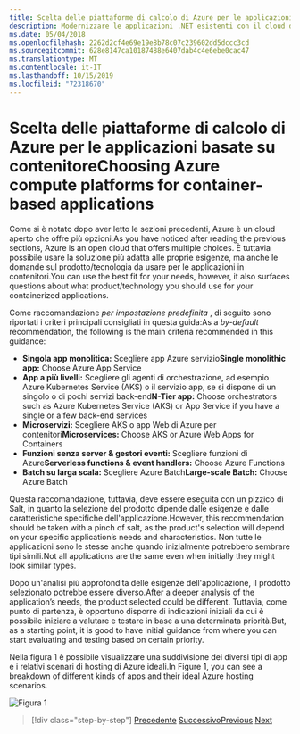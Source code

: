 ```yaml
---
title: Scelta delle piattaforme di calcolo di Azure per le applicazioni basate su contenitore
description: Modernizzare le applicazioni .NET esistenti con il cloud di Azure e i contenitori di Windows | Scelta delle piattaforme di calcolo di Azure per le applicazioni basate su contenitori
ms.date: 05/04/2018
ms.openlocfilehash: 2262d2cf4e69e19e8b78c07c239602dd5dccc3cd
ms.sourcegitcommit: 628e8147ca10187488e6407dab4c4e6ebe0cac47
ms.translationtype: MT
ms.contentlocale: it-IT
ms.lasthandoff: 10/15/2019
ms.locfileid: "72318670"
---
```

# <a name="choosing-azure-compute-platforms-for-container-based-applications"></a><span data-ttu-id="f655f-103">Scelta delle piattaforme di calcolo di Azure per le applicazioni basate su contenitore</span><span class="sxs-lookup"><span data-stu-id="f655f-103">Choosing Azure compute platforms for container-based applications</span></span>

<span data-ttu-id="f655f-104">Come si è notato dopo aver letto le sezioni precedenti, Azure è un cloud aperto che offre più opzioni.</span><span class="sxs-lookup"><span data-stu-id="f655f-104">As you have noticed after reading the previous sections, Azure is an open cloud that offers multiple choices.</span></span> <span data-ttu-id="f655f-105">È tuttavia possibile usare la soluzione più adatta alle proprie esigenze, ma anche le domande sul prodotto/tecnologia da usare per le applicazioni in contenitori.</span><span class="sxs-lookup"><span data-stu-id="f655f-105">You can use the best fit for your needs, however, it also surfaces questions about what product/technology you should use for your containerized applications.</span></span>

<span data-ttu-id="f655f-106">Come raccomandazione *per impostazione predefinita* , di seguito sono riportati i criteri principali consigliati in questa guida:</span><span class="sxs-lookup"><span data-stu-id="f655f-106">As a *by-default* recommendation, the following is the main criteria recommended in this guidance:</span></span>

- <span data-ttu-id="f655f-107">**Singola app monolitica:** Scegliere app Azure servizio</span><span class="sxs-lookup"><span data-stu-id="f655f-107">**Single monolithic app:** Choose Azure App Service</span></span>
- <span data-ttu-id="f655f-108">**App a più livelli:** Scegliere gli agenti di orchestrazione, ad esempio Azure Kubernetes Service (AKS) o il servizio app, se si dispone di un singolo o di pochi servizi back-end</span><span class="sxs-lookup"><span data-stu-id="f655f-108">**N-Tier app:** Choose orchestrators such as Azure Kubernetes Service (AKS) or App Service if you have a single or a few back-end services</span></span>
- <span data-ttu-id="f655f-109">**Microservizi:** Scegliere AKS o app Web di Azure per contenitori</span><span class="sxs-lookup"><span data-stu-id="f655f-109">**Microservices:** Choose AKS or Azure Web Apps for Containers</span></span>
- <span data-ttu-id="f655f-110">**Funzioni senza server & gestori eventi:** Scegliere funzioni di Azure</span><span class="sxs-lookup"><span data-stu-id="f655f-110">**Serverless functions & event handlers:** Choose Azure Functions</span></span>
- <span data-ttu-id="f655f-111">**Batch su larga scala:** Scegliere Azure Batch</span><span class="sxs-lookup"><span data-stu-id="f655f-111">**Large-scale Batch:** Choose Azure Batch</span></span>

<span data-ttu-id="f655f-112">Questa raccomandazione, tuttavia, deve essere eseguita con un pizzico di Salt, in quanto la selezione del prodotto dipende dalle esigenze e dalle caratteristiche specifiche dell'applicazione.</span><span class="sxs-lookup"><span data-stu-id="f655f-112">However, this recommendation should be taken with a pinch of salt, as the product's selection will depend on your specific application’s needs and characteristics.</span></span> <span data-ttu-id="f655f-113">Non tutte le applicazioni sono le stesse anche quando inizialmente potrebbero sembrare tipi simili.</span><span class="sxs-lookup"><span data-stu-id="f655f-113">Not all applications are the same even when initially they might look similar types.</span></span>

<span data-ttu-id="f655f-114">Dopo un'analisi più approfondita delle esigenze dell'applicazione, il prodotto selezionato potrebbe essere diverso.</span><span class="sxs-lookup"><span data-stu-id="f655f-114">After a deeper analysis of the application’s needs, the product selected could be different.</span></span> <span data-ttu-id="f655f-115">Tuttavia, come punto di partenza, è opportuno disporre di indicazioni iniziali da cui è possibile iniziare a valutare e testare in base a una determinata priorità.</span><span class="sxs-lookup"><span data-stu-id="f655f-115">But, as a starting point, it is good to have initial guidance from where you can start evaluating and testing based on certain priority.</span></span>

<span data-ttu-id="f655f-116">Nella figura 1 è possibile visualizzare una suddivisione dei diversi tipi di app e i relativi scenari di hosting di Azure ideali.</span><span class="sxs-lookup"><span data-stu-id="f655f-116">In Figure 1, you can see a breakdown of different kinds of apps and their ideal Azure hosting scenarios.</span></span>

![Figura 1](./media/image8.5.png)

> [!div class="step-by-step"]
> <span data-ttu-id="f655f-118">[Precedente](when-to-deploy-windows-containers-to-azure-container-service-kubernetes.md)
> [Successivo](build-resilient-services-ready-for-the-cloud-embrace-transient-failures-in-the-cloud.md)</span><span class="sxs-lookup"><span data-stu-id="f655f-118">[Previous](when-to-deploy-windows-containers-to-azure-container-service-kubernetes.md)
[Next](build-resilient-services-ready-for-the-cloud-embrace-transient-failures-in-the-cloud.md)</span></span>
